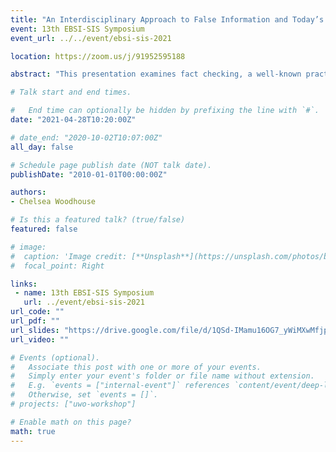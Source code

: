 ```yaml
---
title: "An Interdisciplinary Approach to False Information and Today’s Information Professional"
event: 13th EBSI-SIS Symposium
event_url: ../../event/ebsi-sis-2021

location: https://zoom.us/j/91952595188

abstract: "This presentation examines fact checking, a well-known practice often associated with journalism, and its relationship to false information. As a profession and a journalistic practice, fact checking is controversial. However, preliminary studies in LIS show fact checking techniques can be an engaging and effective way to teach source evaluation of digital information. Additionally, the techniques and ethics associated with fact checking also compliment existing Information Literacy frameworks. Through the incorporation of fact checking into information literacy programs, LIS has the potential to help improve the public’s impression of fact checking as a profession and practice, while also bringing increased awareness of LIS professionals’ potential roles and identities outside of the library. Cette présentation abordera la vérification des faits, une pratique bien connue souvent associée au journalisme, et sa relation avec de fausses informations. En tant que profession et pratique journalistique, la vérification des faits est controversée. Cependant, des études préliminaires en LIS montrent que les techniques de vérification des faits peuvent être un moyen intéressant et efficace d'enseigner l'évaluation des sources d'informations numériques. De plus, les techniques et l'éthique associées à la vérification des faits complètent également les cadres de maîtrise de l'information existants. Grâce à l’incorporation de la vérification des faits dans les programmes de maîtrise de l’information, la LIS a le potentiel de contribuer à améliorer l’impression que le public a de la vérification des faits en tant que profession et pratique, tout en sensibilisant d’avantage aux rôles et aux identités potentiels des professionnels de la LIS en dehors de la bibliothèque."

# Talk start and end times.

#   End time can optionally be hidden by prefixing the line with `#`.
date: "2021-04-28T10:20:00Z"

# date_end: "2020-10-02T10:07:00Z"
all_day: false

# Schedule page publish date (NOT talk date).
publishDate: "2010-01-01T00:00:00Z"

authors:
- Chelsea Woodhouse 

# Is this a featured talk? (true/false)
featured: false

# image:
#  caption: 'Image credit: [**Unsplash**](https://unsplash.com/photos/bzdhc5b3Bxs)'
#  focal_point: Right

links:
 - name: 13th EBSI-SIS Symposium
   url: ../event/ebsi-sis-2021
url_code: ""
url_pdf: ""
url_slides: "https://drive.google.com/file/d/1QSd-IMamu16OG7_yWiMXwMfjp6oexZp4/view?usp=sharing"
url_video: ""

# Events (optional).
#   Associate this post with one or more of your events.
#   Simply enter your event's folder or file name without extension.
#   E.g. `events = ["internal-event"]` references `content/event/deep-learning/index.md`.
#   Otherwise, set `events = []`.
# projects: ["uwo-workshop"]

# Enable math on this page?
math: true
---
```

